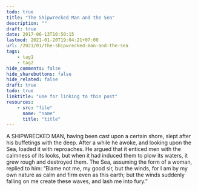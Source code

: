 ```yaml
---
todo: true
title: "The Shipwrecked Man and the Sea"
description: ""
draft: true
date: 2017-06-13T10:50:15
lastmod: 2021-01-20T19:04:21+07:00
url: /2021/01/the-shipwrecked-man-and-the-sea
tags:
    - tag1
    - tag2
hide_comments: false
hide_sharebuttons: false
hide_related: false
draft: true
todo: true
linktitle: "use for linking to this post"
resources:
    - src: "file"
      name: "name"
      title: "title"
---
```


A SHIPWRECKED MAN, having been cast upon a certain shore, slept after his buffetings with the deep. After a while he awoke, and looking upon the Sea, loaded it with reproaches. He argued that it enticed men with the calmness of its looks, but when it had induced them to plow its waters, it grew rough and destroyed them. The Sea, assuming the form of a woman, replied to him: “Blame not me, my good sir, but the winds, for I am by my own nature as calm and firm even as this earth; but the winds suddenly falling on me create these waves, and lash me into fury.”

